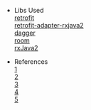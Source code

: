 * Libs Used<br>
[retrofit](http://square.github.io/retrofit/)<br>
[retrofit-adapter-rxjava2](https://github.com/square/retrofit/tree/master/retrofit-adapters/rxjava2)<br>
[dagger](https://github.com/google/dagger)<br>
[room](https://developer.android.com/topic/libraries/architecture/room.html)<br>
[rxJava2](https://github.com/ReactiveX/RxJava/tree/2.x)<br>

* References<br>
[1](https://mewa.github.io/articles/2017-05/kotlin-with-dagger-android-example)<br>
[2](https://medium.com/@manuelvicnt/rxjava2-android-mvvm-lifecycle-app-structure-with-retrofit-2-cf903849f49e)<br>
[3](https://github.com/googlesamples/android-architecture-components)<br>
[4](https://github.com/amitshekhariitbhu/RxJava2-Android-Samples)<br>
[5](https://github.com/KucherenkoIhor/Android-Architecture-Components)<br>

